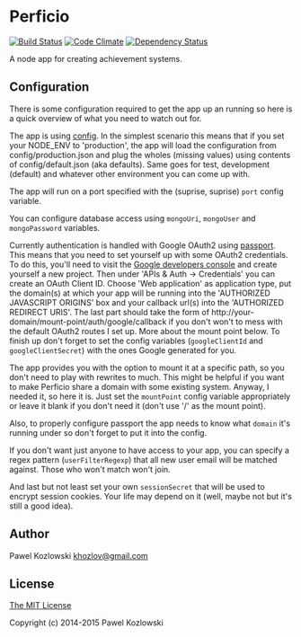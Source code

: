 # Perficio

[![Build Status](https://travis-ci.org/khozlov/perficio.svg?branch=master)](https://travis-ci.org/khozlov/perficio)
[![Code Climate](https://codeclimate.com/github/khozlov/perficio/badges/gpa.svg)](https://codeclimate.com/github/khozlov/perficio)
[![Dependency Status](https://gemnasium.com/khozlov/perficio.svg)](https://gemnasium.com/khozlov/perficio)

A node app for creating achievement systems.

## Configuration

There is some configuration required to get the app up an running so here is a quick overview of what you need to watch out for.

The app is using [config](https://www.npmjs.com/package/config). In the simplest scenario this means that if you set your NODE_ENV to 'production', the app will load the configuration from config/production.json and plug the wholes (missing values) using contents of config/default.json (aka defaults). Same goes for test, development (default) and whatever other environment you can come up with.

The app will run on a port specified with the (suprise, suprise) `port` config variable.

You can configure database access using `mongoUri`, `mongoUser` and `mongoPassword` variables.

Currently authentication is handled with Google OAuth2 using [passport](http://passportjs.org). This means that you need to set yourself up with some OAuth2 credentials. To do this, you'll need to visit the [Google developers console](https://console.developers.google.com/project) and create yourself a new project. Then under 'APIs & Auth -> Credentials' you can create an OAuth Client ID. Choose 'Web application' as application type, put the domain(s) at which your app will be running into the 'AUTHORIZED JAVASCRIPT ORIGINS' box and your callback url(s) into the 'AUTHORIZED REDIRECT URIS'.
The last part should take the form of http://your-domain/mount-point/auth/google/callback if you don't won't to mess with the default OAuth2 routes I set up. More about the mount point below. To finish up don't forget to set the config variables (`googleClientId` and `googleClientSecret`) with the ones Google generated for you.

The app provides you with the option to mount it at a specific path, so you don't need to play with rewrites to much. This might be helpful if you want to make Perficio share a domain with some existing system. Anyway, I needed it, so here it is. Just set the `mountPoint` config variable appropriately or leave it blank if you don't need it (don't use '/' as the mount point).

Also, to properly configure passport the app needs to know what `domain` it's running under so don't forget to put it into the config.

If you don't want just anyone to have access to your app, you can specify a regex pattern (`userFilterRegexp`) that all new user email will be matched against. Those who won't match won't join.

And last but not least set your own `sessionSecret` that will be used to encrypt session cookies. Your life may depend on it (well, maybe not but it's still a good idea).

## Author

Pawel Kozlowski <khozlov@gmail.com>

## License

[The MIT License](http://opensource.org/licenses/MIT)

Copyright (c) 2014-2015 Pawel Kozlowski
